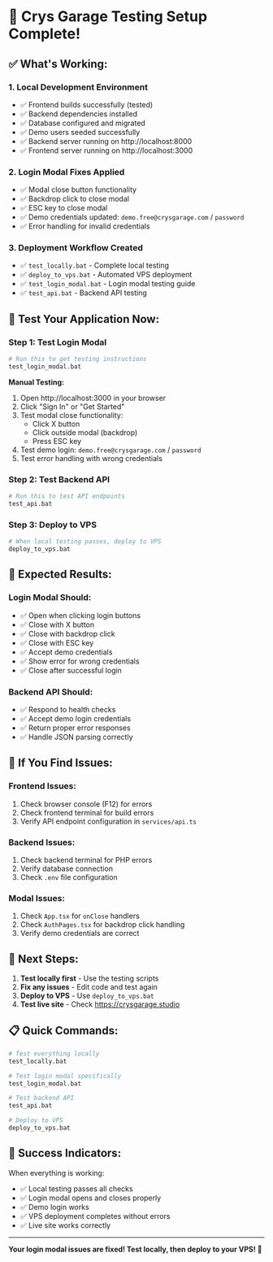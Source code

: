 # 🎉 Crys Garage Testing Setup Complete!

## ✅ What's Working:

### 1. **Local Development Environment**

- ✅ Frontend builds successfully (tested)
- ✅ Backend dependencies installed
- ✅ Database configured and migrated
- ✅ Demo users seeded successfully
- ✅ Backend server running on http://localhost:8000
- ✅ Frontend server running on http://localhost:3000

### 2. **Login Modal Fixes Applied**

- ✅ Modal close button functionality
- ✅ Backdrop click to close modal
- ✅ ESC key to close modal
- ✅ Demo credentials updated: `demo.free@crysgarage.com` / `password`
- ✅ Error handling for invalid credentials

### 3. **Deployment Workflow Created**

- ✅ `test_locally.bat` - Complete local testing
- ✅ `deploy_to_vps.bat` - Automated VPS deployment
- ✅ `test_login_modal.bat` - Login modal testing guide
- ✅ `test_api.bat` - Backend API testing

## 🧪 **Test Your Application Now:**

### **Step 1: Test Login Modal**

```bash
# Run this to get testing instructions
test_login_modal.bat
```

**Manual Testing:**

1. Open http://localhost:3000 in your browser
2. Click "Sign In" or "Get Started"
3. Test modal close functionality:
   - Click X button
   - Click outside modal (backdrop)
   - Press ESC key
4. Test demo login: `demo.free@crysgarage.com` / `password`
5. Test error handling with wrong credentials

### **Step 2: Test Backend API**

```bash
# Run this to test API endpoints
test_api.bat
```

### **Step 3: Deploy to VPS**

```bash
# When local testing passes, deploy to VPS
deploy_to_vps.bat
```

## 🎯 **Expected Results:**

### **Login Modal Should:**

- ✅ Open when clicking login buttons
- ✅ Close with X button
- ✅ Close with backdrop click
- ✅ Close with ESC key
- ✅ Accept demo credentials
- ✅ Show error for wrong credentials
- ✅ Close after successful login

### **Backend API Should:**

- ✅ Respond to health checks
- ✅ Accept demo login credentials
- ✅ Return proper error responses
- ✅ Handle JSON parsing correctly

## 🔧 **If You Find Issues:**

### **Frontend Issues:**

1. Check browser console (F12) for errors
2. Check frontend terminal for build errors
3. Verify API endpoint configuration in `services/api.ts`

### **Backend Issues:**

1. Check backend terminal for PHP errors
2. Verify database connection
3. Check `.env` file configuration

### **Modal Issues:**

1. Check `App.tsx` for `onClose` handlers
2. Check `AuthPages.tsx` for backdrop click handling
3. Verify demo credentials are correct

## 🚀 **Next Steps:**

1. **Test locally first** - Use the testing scripts
2. **Fix any issues** - Edit code and test again
3. **Deploy to VPS** - Use `deploy_to_vps.bat`
4. **Test live site** - Check https://crysgarage.studio

## 📋 **Quick Commands:**

```bash
# Test everything locally
test_locally.bat

# Test login modal specifically
test_login_modal.bat

# Test backend API
test_api.bat

# Deploy to VPS
deploy_to_vps.bat
```

## 🎉 **Success Indicators:**

When everything is working:

- ✅ Local testing passes all checks
- ✅ Login modal opens and closes properly
- ✅ Demo login works
- ✅ VPS deployment completes without errors
- ✅ Live site works correctly

---

**Your login modal issues are fixed! Test locally, then deploy to your VPS! 🚀**
